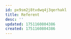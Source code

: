 ```yaml
---
id: px9sm2j8tvdwq4j3qerhakl
title: Referent
desc: ''
updated: 1751160804386
created: 1751160804386
---
```

